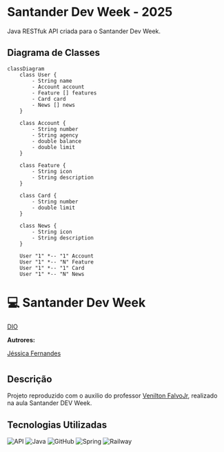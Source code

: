 # Santander Dev Week - 2025
Java RESTfuk API criada para o Santander Dev Week.

## Diagrama de Classes

```mermaid
classDiagram
    class User {
        - String name
        - Account account
        - Feature [] features
        - Card card
        - News [] news
    }

    class Account {
        - String number
        - String agency
        - double balance
        - double limit
    }

    class Feature {
        - String icon
        - String description
    }

    class Card {
        - String number
        - double limit
    }

    class News {
        - String icon
        - String description
    }

    User "1" *-- "1" Account
    User "1" *-- "N" Feature
    User "1" *-- "1" Card
    User "1" *-- "N" News
```

# 💻 **Santander Dev Week**

[DIO](https://www.dio.me/)

**Autrores:**

[Jéssica Fernandes](https://github.com/Jessica-SFernandes)

# 

## Descrição

Projeto reproduzido com o auxilio do professor [Venilton FalvoJr](https://github.com/falvojr), realizado na aula Santander DEV Week.

## Tecnologias Utilizadas

![API](https://img.shields.io/badge/API-%23007396.svg?style=for-the-badge&logo=swagger&logoColor=white) ![Java](https://img.shields.io/badge/Java-%23ED8B00.svg?style=for-the-badge&logo=java&logoColor=white) ![GitHub](https://img.shields.io/badge/GitHub-%23121011.svg?style=for-the-badge&logo=github&logoColor=white) ![Spring](https://img.shields.io/badge/Spring-%236DB33F.svg?style=for-the-badge&logo=spring&logoColor=white) ![Railway](https://img.shields.io/badge/Railway-%230B0D0E.svg?style=for-the-badge&logo=railway&logoColor=white)


